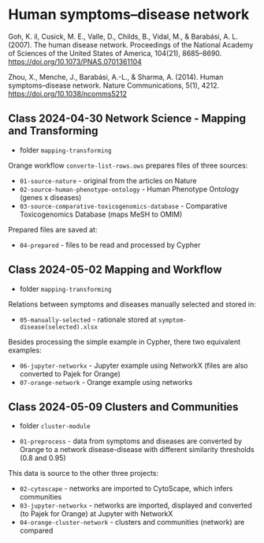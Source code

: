 # Human symptoms–disease network

Goh, K. il, Cusick, M. E., Valle, D., Childs, B., Vidal, M., & Barabási, A. L. (2007). The human disease network. Proceedings of the National Academy of Sciences of the United States of America, 104(21), 8685–8690. https://doi.org/10.1073/PNAS.0701361104

Zhou, X., Menche, J., Barabási, A.-L., & Sharma, A. (2014). Human symptoms–disease network. Nature Communications, 5(1), 4212. https://doi.org/10.1038/ncomms5212

## Class 2024-04-30 Network Science - Mapping and Transforming

* folder `mapping-transforming`

Orange workflow `converte-list-rows.ows` prepares files of three sources:
* `01-source-nature` - original from the articles on Nature
* `02-source-human-phenotype-ontology` - Human Phenotype Ontology (genes x diseases)
* `03-source-comparative-toxicogenomics-database` - Comparative Toxicogenomics Database (maps MeSH to OMIM)

Prepared files are saved at:

* `04-prepared` - files to be read and processed by Cypher

## Class 2024-05-02 Mapping and Workflow

* folder `mapping-transforming`

Relations between symptoms and diseases manually selected and stored in:
* `05-manually-selected` -  rationale stored at `symptom-disease(selected).xlsx`

Besides processing the simple example in Cypher, there two equivalent examples:

* `06-jupyter-networkx` - Jupyter example using NetworkX (files are also converted to Pajek for Orange)
* `07-orange-network` - Orange example using networks 

## Class 2024-05-09 Clusters and Communities

* folder `cluster-module`

* `01-preprocess` - data from symptoms and diseases are converted by Orange to a network disease-disease with different similarity thresholds (0.8 and 0.95)

This data is source to the other three projects:

* `02-cytoscape` - networks are imported to CytoScape, which infers communities
* `03-jupyter-networkx` - networks are imported, displayed and converted (to Pajek for Orange) at Jupyter with NetworkX
* `04-orange-cluster-network` - clusters and communities (network) are compared
